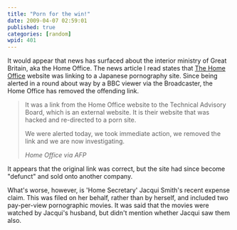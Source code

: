 ```yaml
---
title: "Porn for the win!"
date: 2009-04-07 02:59:01
published: true
categories: [random]
wpid: 401
---
```


It would appear that news has surfaced about the interior ministry of Great Britain, aka the Home Office. The news article I read states that [The Home Office](https://www.homeoffice.gov.uk/) website was linking to a Japanese pornography site. Since being alerted in a round about way by a BBC viewer via the Broadcaster, the Home Office has removed the offending link.

> It was a link from the Home Office website to the Technical Advisory Board, which is an external website. It is their website that was hacked and re-directed to a porn site.
> 
> We were alerted today, we took immediate action, we removed the link and we are now investigating.
> 
> <cite>Home Office via AFP</cite>

It appears that the original link was correct, but the site had since become "defunct" and sold onto another company.

What's worse, however, is 'Home Secretary' Jacqui Smith's recent expense claim. This was filed on her behalf, rather than by herself, and included two pay-per-view pornographic movies. It was said that the movies were watched by Jacqui's husband, but didn't mention whether Jacqui saw them also.